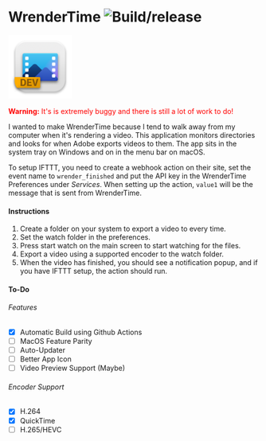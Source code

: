 # WrenderTime ![Build/release](https://github.com/justadaniel/WrenderTime/workflows/Build/release/badge.svg)
<img src="https://raw.githubusercontent.com/justadaniel/WrenderTime/release/build/icon.png" width="128" height="128">

<font color="red">**Warning:** It's is extremely buggy and there is still a lot of work to do!</font>

I wanted to make WrenderTime because I tend to walk away from my computer when it's rendering a video. This application monitors directories and looks for when Adobe exports videos to them. The app sits in the system tray on Windows and on in the menu bar on macOS.

To setup IFTTT, you need to create a webhook action on their site, set the event name to `wrender_finished` and put the API key in the WrenderTime Preferences under _Services_. When setting up the action, `value1` will be the message that is sent from WrenderTime.


#### Instructions
1. Create a folder on your system to export a video to every time.
2. Set the watch folder in the preferences.
3. Press start watch on the main screen to start watching for the files.
4. Export a video using a supported encoder to the watch folder.
5. When the video has finished, you should see a notification popup, and if you have IFTTT setup, the action should run.


#### To-Do
###### Features
- [X] Automatic Build using Github Actions
- [ ] MacOS Feature Parity
- [ ] Auto-Updater
- [ ] Better App Icon
- [ ] Video Preview Support (Maybe)

###### Encoder Support
- [X] H.264
- [X] QuickTime
- [ ] H.265/HEVC
